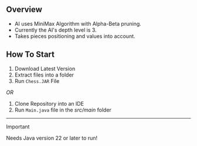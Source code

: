 ## Overview
- AI uses MiniMax Algorithm with Alpha-Beta pruning.
- Currently the AI's depth level is 3. 
- Takes pieces positioning and values into account.


## How To Start
1. Download Latest Version 
2. Extract files into a folder
3. Run ```Chess.JAR``` File

 _OR_
   
1. Clone Repository into an IDE
2. Run ```Main.java``` file in the _src/main_ folder

---

> [!IMPORTANT]
> Needs Java version 22 or later to run!
